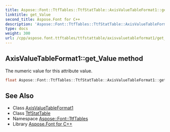 ```yaml
---
title: Aspose::Font::TtfTables::TtfStatTable::AxisValueTableFormat1::get_Value method
linktitle: get_Value
second_title: Aspose.Font for C++
description: 'Aspose::Font::TtfTables::TtfStatTable::AxisValueTableFormat1::get_Value method. The numeric value for this attribute value in C++.'
type: docs
weight: 300
url: /cpp/aspose.font.ttftables/ttfstattable/axisvaluetableformat1/get_value/
---
```

## AxisValueTableFormat1::get_Value method


The numeric value for this attribute value.

```cpp
float Aspose::Font::TtfTables::TtfStatTable::AxisValueTableFormat1::get_Value() const
```

## See Also

* Class [AxisValueTableFormat1](../)
* Class [TtfStatTable](../../)
* Namespace [Aspose::Font::TtfTables](../../../)
* Library [Aspose.Font for C++](../../../../)
